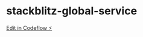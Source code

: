 # stackblitz-global-service

[Edit in Codeflow ⚡️](https://stackblitz.com/~/github.com/ShukinDmitriy/stackblitz-global-service)